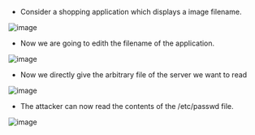 - Consider a shopping application which displays a image filename.

![image](https://github.com/Akhilkj123/Portswigger/assets/65653010/3df36c81-1081-469f-9fcf-27936d754bf2)

- Now we are going to edith the filename of the application.

![image](https://github.com/Akhilkj123/Portswigger/assets/65653010/c35386e2-6907-469b-8d9d-ef653ab16ff2)

- Now we directly give the arbitrary file of the server we want to read

![image](https://github.com/Akhilkj123/Portswigger/assets/65653010/a2908443-cf24-487f-88d0-c4d91dd1b569)

- The attacker can now read the contents of the /etc/passwd file.

![image](https://github.com/Akhilkj123/Portswigger/assets/65653010/8408f82b-c6b0-4c7e-add0-fbae9a69b0f0)

